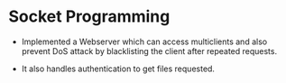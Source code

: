 # Socket Programming

* Implemented a Webserver which can access multiclients and also prevent DoS attack by blacklisting the client after repeated requests.

* It also handles authentication to get files requested.
